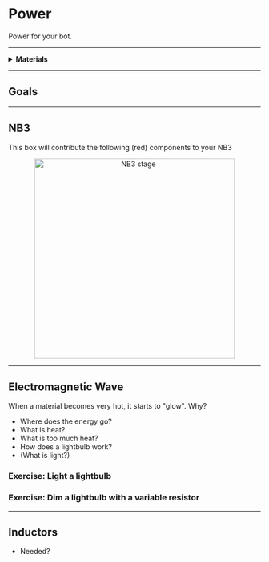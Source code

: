 # Power

Power for your bot.

----

<details><summary><b>Materials</b></summary><p>

Contents|Description| # |Data|Link|
:-------|:----------|:-:|:--:|:--:|
NB3 Power Board|Regulated DC-DC power supply (5 Volts - 4 Amps)|1|[-D-](NB3_power)|-
M2.5 standoffs (7)| (w/UPS 7 mm brass M2.5 standoffs male-to-female|4|[-D-](https://wiki.52pi.com/index.php/UPS_for_Raspberry_Pi_4B/3B+/3B_SKU:_EP-0114)|-
M2 nut| M2 nut|4|-|-
12V DC Power Supply|12 V AC-DC transformer (UK/EU/USA plugs)|1|-|-

</p></details>

----

## Goals

----

## NB3

This box will contribute the following (red) components to your NB3

<p align="center">
<img src="_data/images/NB3_power.png" alt="NB3 stage" width="400" height="400">
<p>

----

## Electromagnetic Wave

When a material becomes very hot, it starts to "glow". Why?

- Where does the energy go?
- What is heat?
- What is too much heat?
- How does a lightbulb work?
- (What is light?)

### Exercise: Light a lightbulb

### Exercise: Dim a lightbulb with a variable resistor

----

## Inductors

- Needed?
